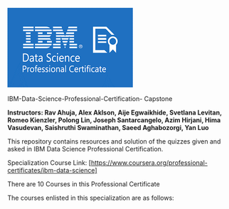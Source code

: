 ![](https://github.com/SirBaron84/IBM-Data-Science-Professional-Certification-/blob/main/images/IBM_.png)




IBM-Data-Science-Professional-Certification- Capstone 

**Instructors: Rav Ahuja, Alex Aklson, Aije Egwaikhide, Svetlana Levitan, Romeo Kienzler, Polong Lin, Joseph Santarcangelo, Azim Hirjani, Hima Vasudevan, Saishruthi Swaminathan, Saeed Aghabozorgi, Yan Luo**

This repository contains resources and solution of the quizzes given and asked in IBM Data Science Professional Certification.

Specialization Course Link: [https://www.coursera.org/professional-certificates/ibm-data-science]

There are 10 Courses in this Professional Certificate

The courses enlisted in this specialization are as follows:
